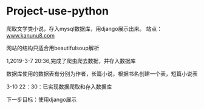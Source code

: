 # Project-use-python
爬取文学类小说，存入mysql数据库，用django展示出来。
站点：www.kanunu8.com

网站的结构只适合用beautifulsoup解析


1,2019-3-7 20:36,完成了爬虫爬去数据，并存入数据库
  
  数据库使用的数据表有分别为作者，长篇小说，根据书名创建一个表，短篇小说表
  
  
  3-10 22：30：已实现数据爬取和存入数据库
  
  
 下一步目标：使用django展示
